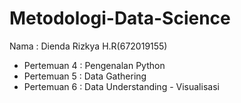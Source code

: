 # Metodologi-Data-Science
Nama : Dienda Rizkya H.R(672019155)
- Pertemuan 4 : Pengenalan Python
- Pertemuan 5 : Data Gathering
- Pertemuan 6 : Data Understanding - Visualisasi
